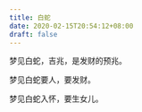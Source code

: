 ```yaml
---
title: 白蛇
date: 2020-02-15T20:54:12+08:00
draft: false
---
```


梦见白蛇，吉兆，是发财的预兆。


梦见白蛇要人，要发财。


梦见白蛇入怀，要生女儿。
